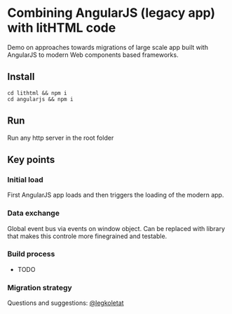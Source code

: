 # Combining AngularJS (legacy app) with litHTML code

Demo on approaches towards migrations of large scale app built with AngularJS to modern Web components based frameworks.

## Install

```
cd lithtml && npm i
cd angularjs && npm i
```

## Run 

Run any http server in the root folder

## Key points

### Initial load

First AngularJS app loads and then triggers the loading of the modern app.

### Data exchange

Global event bus via events on window object.
Can be replaced with library that makes this controle more finegrained and testable.

### Build process 

- TODO

### Migration strategy




Questions and suggestions: [@legkoletat](https://twitter.com/legkoletat)
